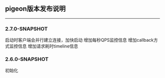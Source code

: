 ## pigeon版本发布说明
------

### 2.7.0-SNAPSHOT
启动时客户端会并行建立连接，加快启动
增加每秒QPS监控信息
增加callback方式监控信息
增加请求耗时timeline信息

### 2.6.0-SNAPSHOT
初始化
